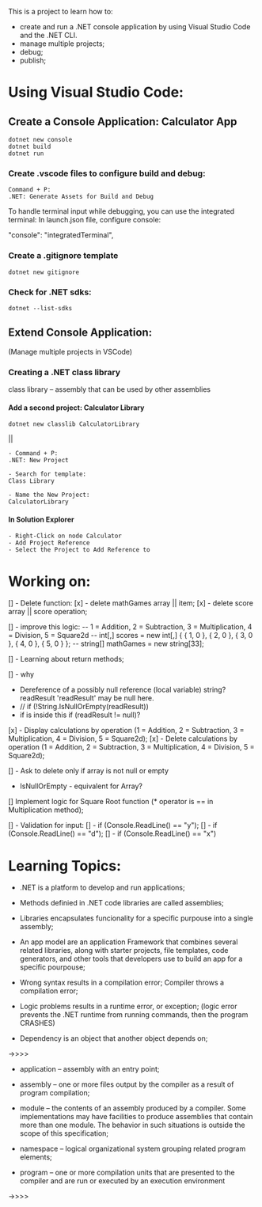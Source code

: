 This is a project to learn how to:

- create and run a .NET console application by using Visual Studio Code and the .NET CLI.
- manage multiple projects;
- debug;
- publish;

# Using Visual Studio Code:

## Create a Console Application: Calculator App

```
dotnet new console
dotnet build
dotnet run
```

### Create .vscode files to configure build and debug:

```
Command + P:
.NET: Generate Assets for Build and Debug
```

To handle terminal input while debugging, you can use the integrated terminal:
In launch.json file, configure console:

"console": "integratedTerminal",

### Create a .gitignore template

```
dotnet new gitignore
```

### Check for .NET sdks:

```
dotnet --list-sdks
```

## Extend Console Application:

(Manage multiple projects in VSCode)

### Creating a .NET class library

class library – assembly that can be used by other assemblies

#### Add a second project: Calculator Library

```
dotnet new classlib CalculatorLibrary
```

||

```
- Command + P:
.NET: New Project

- Search for template:
Class Library

- Name the New Project:
CalculatorLibrary
```

#### In Solution Explorer

```
- Right-Click on node Calculator
- Add Project Reference
- Select the Project to Add Reference to
```

# Working on:

[] - Delete function:
[x] - delete mathGames array || item;
[x] - delete score array || score operation;

[] - improve this logic:
-- 1 = Addition, 2 = Subtraction, 3 = Multiplication, 4 = Division, 5 = Square2d
-- int[,] scores = new int[,] { { 1, 0 }, { 2, 0 }, { 3, 0 }, { 4, 0 }, { 5, 0 } };
-- string[] mathGames = new string[33];

[] - Learning about return methods;

[] - why

- Dereference of a possibly null reference
  (local variable) string? readResult
  'readResult' may be null here.
- // if (!String.IsNullOrEmpty(readResult))
- if is inside this if (readResult != null)?

[x] - Display calculations by operation (1 = Addition, 2 = Subtraction, 3 = Multiplication, 4 = Division, 5 = Square2d);
[x] - Delete calculations by operation (1 = Addition, 2 = Subtraction, 3 = Multiplication, 4 = Division, 5 = Square2d);

[] - Ask to delete only if array is not null or empty

- IsNullOrEmpty - equivalent for Array?

[] Implement logic for Square Root function (\* operator is == in Multiplication method);

[] - Validation for input:
[] - if (Console.ReadLine() == "y");
[] - if (Console.ReadLine() == "d");
[] - if (Console.ReadLine() == "x")

# Learning Topics:

- .NET is a platform to develop and run applications;

- Methods definied in .NET code libraries are called assemblies;

- Libraries encapsulates funcionality for a specific purpouse into a single assembly;

- An app model are an application Framework that combines several related libraries, along with starter projects, file templates, code generators, and other tools that developers use to build an app for a specific pourpouse;

- Wrong syntax results in a compilation error;
  Compiler throws a compilation error;

- Logic problems results in a runtime error, or exception;
  (logic error prevents the .NET runtime from running commands, then the program CRASHES)

- Dependency is an object that another object depends on;

->>>>

- application – assembly with an entry point;

- assembly – one or more files output by the compiler as a result of program compilation;

- module – the contents of an assembly produced by a compiler. Some implementations may have facilities to produce assemblies that contain more than one module. The behavior in such situations is outside the scope of this specification;

- namespace – logical organizational system grouping related program elements;

- program – one or more compilation units that are presented to the compiler and are run or executed by an execution environment

->>>>

<!--

set up a .NET project to work with dependencies

- dotnet list package

- dotnet list package --include-transitive

Creating a solution;
dotnet new sln; -->
<!-- Create a functionality that will count the amount of times the calculator was used.

Store a list with the latest calculations. And give the users the ability to delete that list.

Allow the users to use the results in the list above to perform new calculations.

Add extra calculations: Square Root, Taking the Power, 10x, Trigonometry functions. -->
